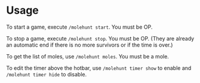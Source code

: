 # Usage

To start a game, execute `/molehunt start`.
You must be OP.

To stop a game, execute `/molehunt stop`.
You must be OP.
(They are already an automatic end if there is no more survivors or if the time is over.)

To get the list of moles, use `/molehunt moles`.
You must be a mole.

To edit the timer above the hotbar, use `/molehunt timer show` to enable and `/molehunt timer hide` to disable.
